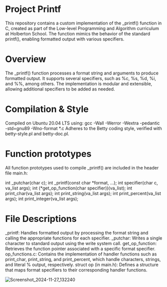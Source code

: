 # Project Printf

This repository contains a custom implementation of the _printf() function in C, created as part of the Low-level Programming and Algorithm curriculum at Holberton School. The function mimics the behavior of the standard printf(), enabling formatted output with various specifiers.

# Overview

The _printf() function processes a format string and arguments to produce formatted output. It supports several specifiers, such as %c, %s, %d, %i, and %%, among others. The implementation is modular and extensible, allowing additional specifiers to be added as needed.

# Compilation & Style

Compiled on Ubuntu 20.04 LTS using:
gcc -Wall -Werror -Wextra -pedantic -std=gnu89 -Wno-format *.c
Adheres to the Betty coding style, verified with betty-style.pl and betty-doc.pl.

# Function prototypes
All function prototypes used to compile _printf() are included in the header file main.h:

int _putchar(char c);
int _printf(const char *format, ...);
int specifier(char c, va_list args);
int (*get_op_function(char specifier))(va_list);
int print_char(va_list args);
int print_string(va_list args);
int print_percent(va_list args);
int print_integer(va_list args);

# File Descriptions

_printf: Handles formatted output by processing the format string and calling the appropriate functions for each specifier.
_putchar: Writes a single character to standard output using the write system call.
get_op_function: Retrieves the function pointer associated with a specific format specifier.
op_functions.c: Contains the implementation of handler functions such as print_char, print_string, and print_percent, which handle characters, strings, and literal % output, respectively.
struct op (in main.h): Defines a structure that maps format specifiers to their corresponding handler functions.

![Screenshot_2024-11-27_132240](https://github.com/user-attachments/assets/f25d17c7-5d6a-4211-ba4e-29ae822c6e93)
